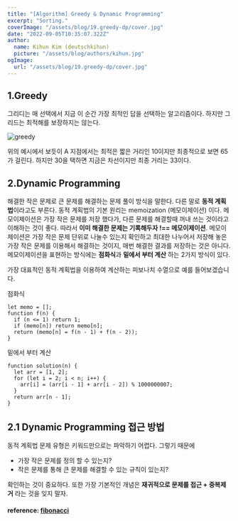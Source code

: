```yaml
---
title: "[Algorithm] Greedy & Dynamic Programming"
excerpt: "Sorting."
coverImage: "/assets/blog/19.greedy-dp/cover.jpg"
date: "2022-09-05T10:35:07.322Z"
author:
  name: Kihun Kim (deutschkihun)
  picture: "/assets/blog/authors/kihun.jpg"
ogImage:
  url: "/assets/blog/19.greedy-dp/cover.jpg"
---
```


## 1.Greedy

그리디는 매 선택에서 지금 이 순간 가장 최적인 답을 선택하는 알고리즘이다. 하지만 그리드는 최적해를 보장하지는 않는다.

![greedy](/assets/blog/19.greedy-dp/greedy.png)

위의 예시에서 보듯이 A 지점에서는 최적은 짧은 거리인 10이지만 최종적으로 보면 65가 걸린다. 하지만 30을 택하면 지금은 차선이지만 최종 거리는 33이다.

## 2.Dynamic Programming

해결한 작은 문제로 큰 문제를 해결하는 문제 풀이 방식을 말한다. 다른 말로 **동적 계획법**이라고도 부른다. 동적 계획법의 기본 원리는 memoization (메모이제이션) 이다. 메모이제이션은 가장 작은 문제를 저장 했다가, 다른 문제를 해결할때 꺼내 쓰는 것이라고 이해하는 것이 좋다. 따라서 **이미 해결한 문제는 기록해두자 !== 메모이제이션**. 메모이제이션은 가장 작은 문제 단위로 나눌수 있는지 확인하고 최대한 나누어서 저장해 놓은 가장 작은 문제를 이용해서 해결하는 것이지, 매번 해결한 결과를 저장하는 것은 아니다. 메모이제이션을 표현하는 방식에는 **점화식**과 **밑에서 부터 계산** 하는 2가지 방식이 있다.

가장 대표적인 동적 계획법을 이용하여 계산하는 피보나치 수열으로 예를 들어보겠습니다.

점화식

```tsx
let memo = [];
function f(n) {
  if (n <= 1) return 1;
  if (memo[n]) return memo[n];
  return (memo[n] = f(n - 1) + f(n - 2));
}
```

밑에서 부터 계산

```tsx
function solution(n) {
  let arr = [1, 2];
  for (let i = 2; i < n; i++) {
    arr[i] = (arr[i - 1] + arr[i - 2]) % 1000000007;
  }
  return arr[n - 1];
}
```

## 2.1 Dynamic Programming 접근 방법

동적 계획법 문제 유형은 키워드만으로는 파악하기 어렵다. 그렇기 때문에

- 가장 작은 문제를 정의 할 수 있는지?
- 작은 문제를 통해 큰 문제를 해결할 수 있는 규칙이 있는지?

확인하는 것이 중요하다. 또한 가장 기본적인 개념은 **재귀적으로 문제를 접근 + 중복제거** 라는 것을 잊지 말자.

#### reference: [fibonacci](https://onlydev.tistory.com/64)
